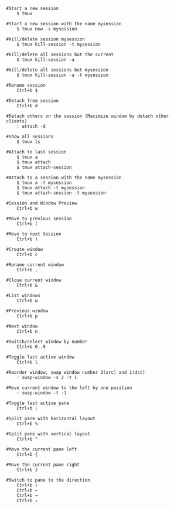     #Start a new session
        $ tmux
    
    #Start a new session with the name mysession
        $ tmux new -s mysession

    #kill/delete session mysession
        $ tmux kill-session -t mysession

    #kill/delete all sessions but the current
        $ tmux kill-session -a
    
    #kill/delete all sessions but mysession
        $ tmux kill-session -a -t mysession

    #Rename session
        Ctrl+b $

    #Detach from session
        Ctrl+b d

    #Detach others on the session (Maximize window by detach other clients)
        : attach -d
    
    #Show all sessions
        $ tmux ls
    
    #Attach to last session
        $ tmux a
        $ tmux attach
        $ tmux attach-session
    
    #Attach to a session with the name mysession
        $ tmux a -t mysession
        $ tmux attach -t mysession
        $ tmux attach-session -t mysession

    #Session and Window Preview
        Ctrl+b w

    #Move to previous session
        Ctrl+b (
    
    #Move to next Session
        Ctrl+b )

    #Create window
        Ctrl+b c

    #Rename current window
        Ctrl+b ,
    
    #Close current window
        Ctrl+b &
    
    #List windows
        Ctrl+b w
    
    #Previous window
        Ctrl+b p
    
    #Next window
        Ctrl+b n
    
    #Switch/select window by number
        Ctrl+b 0..9
    
    #Toggle last active window
        Ctrl+b l
    
    #Reorder window, swap window number 2(src) and 1(dst)
        : swap-window -s 2 -t 1
    
    #Move current window to the left by one position
        : swap-window -t -1
    
    #Toggle last active pane
        Ctrl+b ;
    
    #Split pane with horizontal layout
        Ctrl+b %
    
    #Split pane with vertical layout
        Ctrl+b "
    
    #Move the current pane left
        Ctrl+b {
    
    #Move the current pane right
        Ctrl+b }
    
    #Switch to pane to the direction
        Ctrl+b ↑
        Ctrl+b ←
        Ctrl+b →
        Ctrl+b ↓
